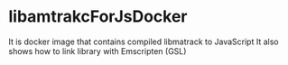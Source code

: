 # libamtrakcForJsDocker

It is docker image that contains compiled libmatrack to JavaScript
It also shows how to link library with Emscripten (GSL)
